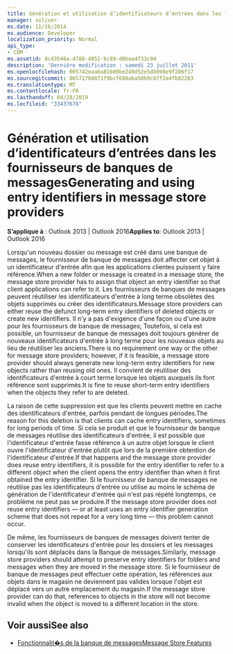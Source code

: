 ```yaml
---
title: Génération et utilisation d’identificateurs d’entrées dans les fournisseurs de banques de messages
manager: soliver
ms.date: 11/16/2014
ms.audience: Developer
localization_priority: Normal
api_type:
- COM
ms.assetid: 0c43546a-4788-4852-bc89-d6baa4f33c94
description: 'Derniére modification : samedi 23 juillet 2011'
ms.openlocfilehash: 005742eaaba81600be249d52e5d8098e9f286f17
ms.sourcegitcommit: 8657170d071f9bcf680aba50b9c07f2a4fb82283
ms.translationtype: MT
ms.contentlocale: fr-FR
ms.lasthandoff: 04/28/2019
ms.locfileid: "33437678"
---
```

# <a name="generating-and-using-entry-identifiers-in-message-store-providers"></a><span data-ttu-id="c1202-103">Génération et utilisation d’identificateurs d’entrées dans les fournisseurs de banques de messages</span><span class="sxs-lookup"><span data-stu-id="c1202-103">Generating and using entry identifiers in message store providers</span></span>

<span data-ttu-id="c1202-104">**S’applique à** : Outlook 2013 | Outlook 2016</span><span class="sxs-lookup"><span data-stu-id="c1202-104">**Applies to**: Outlook 2013 | Outlook 2016</span></span> 
  
<span data-ttu-id="c1202-105">Lorsqu'un nouveau dossier ou message est créé dans une banque de messages, le fournisseur de banque de messages doit affecter cet objet à un identificateur d'entrée afin que les applications clientes puissent y faire référence.</span><span class="sxs-lookup"><span data-stu-id="c1202-105">When a new folder or message is created in a message store, the message store provider has to assign that object an entry identifier so that client applications can refer to it.</span></span> <span data-ttu-id="c1202-106">Les fournisseurs de banques de messages peuvent réutiliser les identificateurs d'entrée à long terme obsolètes des objets supprimés ou créer des identificateurs.</span><span class="sxs-lookup"><span data-stu-id="c1202-106">Message store providers can either reuse the defunct long-term entry identifiers of deleted objects or create new identifiers.</span></span> <span data-ttu-id="c1202-107">Il n'y a pas d'exigence d'une façon ou d'une autre pour les fournisseurs de banque de messages; Toutefois, si cela est possible, un fournisseur de banque de messages doit toujours générer de nouveaux identificateurs d'entrée à long terme pour les nouveaux objets au lieu de réutiliser les anciens.</span><span class="sxs-lookup"><span data-stu-id="c1202-107">There is no requirement one way or the other for message store providers; however, if it is feasible, a message store provider should always generate new long-term entry identifiers for new objects rather than reusing old ones.</span></span> <span data-ttu-id="c1202-108">Il convient de réutiliser des identificateurs d'entrée à court terme lorsque les objets auxquels ils font référence sont supprimés.</span><span class="sxs-lookup"><span data-stu-id="c1202-108">It is fine to reuse short-term entry identifiers when the objects they refer to are deleted.</span></span>
  
<span data-ttu-id="c1202-109">La raison de cette suppression est que les clients peuvent mettre en cache des identificateurs d'entrée, parfois pendant de longues périodes.</span><span class="sxs-lookup"><span data-stu-id="c1202-109">The reason for this deletion is that clients can cache entry identifiers, sometimes for long periods of time.</span></span> <span data-ttu-id="c1202-110">Si cela se produit et que le fournisseur de banque de messages réutilise des identificateurs d'entrée, il est possible que l'identificateur d'entrée fasse référence à un autre objet lorsque le client ouvre l'identificateur d'entrée plutôt que lors de la première obtention de l'identificateur d'entrée.</span><span class="sxs-lookup"><span data-stu-id="c1202-110">If that happens and the message store provider does reuse entry identifiers, it is possible for the entry identifier to refer to a different object when the client opens the entry identifier than when it first obtained the entry identifier.</span></span> <span data-ttu-id="c1202-111">Si le fournisseur de banque de messages ne réutilise pas les identificateurs d'entrée ou utilise au moins le schéma de génération de l'identificateur d'entrée qui n'est pas répété longtemps, ce problème ne peut pas se produire.</span><span class="sxs-lookup"><span data-stu-id="c1202-111">If the message store provider does not reuse entry identifiers — or at least uses an entry identifier generation scheme that does not repeat for a very long time — this problem cannot occur.</span></span>
  
<span data-ttu-id="c1202-112">De même, les fournisseurs de banques de messages doivent tenter de conserver les identificateurs d'entrée pour les dossiers et les messages lorsqu'ils sont déplacés dans la Banque de messages.</span><span class="sxs-lookup"><span data-stu-id="c1202-112">Similarly, message store providers should attempt to preserve entry identifiers for folders and messages when they are moved in the message store.</span></span> <span data-ttu-id="c1202-113">Si le fournisseur de banque de messages peut effectuer cette opération, les références aux objets dans le magasin ne deviennent pas valides lorsque l'objet est déplacé vers un autre emplacement du magasin.</span><span class="sxs-lookup"><span data-stu-id="c1202-113">If the message store provider can do that, references to objects in the store will not become invalid when the object is moved to a different location in the store.</span></span>
  
## <a name="see-also"></a><span data-ttu-id="c1202-114">Voir aussi</span><span class="sxs-lookup"><span data-stu-id="c1202-114">See also</span></span>

- [<span data-ttu-id="c1202-115">Fonctionnalit�s de la banque de messages</span><span class="sxs-lookup"><span data-stu-id="c1202-115">Message Store Features</span></span>](message-store-features.md)

